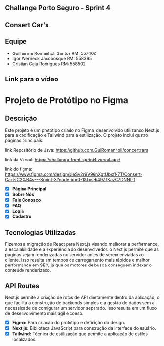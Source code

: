 ## Challange Porto Seguro - Sprint 4

## Consert Car's

## Equipe

- Guilherme Romanholi Santos RM: 557462
- Igor Werneck Jacobosque RM: 558395
- Cristian Caja Rodrigues RM: 558502

## Link para o vídeo



# Projeto de Protótipo no Figma

## Descrição

Este projeto é um protótipo criado no Figma, desenvolvido utilizando Next.js para a codificação e Tailwind para a estilização. O projeto inclui quatro páginas principais:

link Repositório de Java: https://github.com/GuiRomanholi/concertcars

link da Vercel: https://challenge-front-sprint4.vercel.app/

link do figma: https://www.figma.com/design/kIeSv2r9V96nXgtUbxfN7T/Consert-Car%C2%B4s---Sprint-3?node-id=0-1&t=sHi49Z1KazC7DNNt-1

- [x]  **Página Principal**
- [x] **Sobre Nós**
- [x]  **Fale Conosco**
- [x] **FAQ**
- [x] **Login**
- [x] **Cadastro**

## Tecnologias Utilizadas

Fizemos a migração de React para Next.js visando melhorar a performance, 
a escalabilidade e a experiência do desenvolvedor. o Next.js permite que 
as páginas sejam renderizadas no servidor antes de serem enviadas ao cliente. 
Isso resulta em tempos de carregamento mais rápidos e melhor performance em 
SEO, já que os motores de busca conseguem indexar o conteúdo renderizado.


## API Routes
Next.js permite a criação de rotas de API diretamente dentro da aplicação, o 
que facilita a construção de backends simples e a gestão de dados sem a necessidade 
de configurar um servidor separado. Isso resulta em um fluxo de desenvolvimento mais ágil e coeso.

- [x] **Figma:** Para criação do protótipo e definição do design.
- [x] **Next.js:** Biblioteca JavaScript para construção da interface do usuário.
- [x] **Tailwind:** Técnica de estilização que permite a aplicação de estilos localizados.
